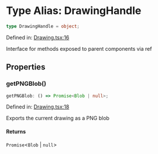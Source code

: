 # Type Alias: DrawingHandle

```ts
type DrawingHandle = object;
```

Defined in: [Drawing.tsx:16](https://github.com/Capstone-Projects-2025-Fall/project-001-sketch2screen/blob/8c59e38046a6d7468c87cefbc528234a59134c77/frontend/src/App/Drawing.tsx#L16)

Interface for methods exposed to parent components via ref

## Properties

### getPNGBlob()

```ts
getPNGBlob: () => Promise<Blob | null>;
```

Defined in: [Drawing.tsx:18](https://github.com/Capstone-Projects-2025-Fall/project-001-sketch2screen/blob/8c59e38046a6d7468c87cefbc528234a59134c77/frontend/src/App/Drawing.tsx#L18)

Exports the current drawing as a PNG blob

#### Returns

`Promise`\<`Blob` \| `null`\>
